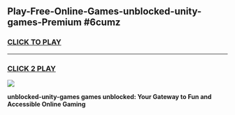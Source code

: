 
## Play-Free-Online-Games-unblocked-unity-games-Premium #6cumz
<h3>
<a href="https://premium.freeplayer.one?title=unblocked-unity-games&ref=8M">CLICK TO PLAY</a></h3>
<hr>

<h3>
<a href="https://premium.freeplayer.one?title=unblocked-unity-games&ref=8M">CLICK 2 PLAY</a>
  
</h3>

<a href="https://premium.freeplayer.one?title=unblocked-unity-games&ref=8M"><img src="https://clearcache.store/games.png"></a>


**unblocked-unity-games games unblocked: Your Gateway to Fun and Accessible Online Gaming**

